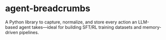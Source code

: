 # agent-breadcrumbs
A Python library to capture, normalize, and store every action an LLM-based agent takes—ideal for building SFT/RL training datasets and memory-driven pipelines.
